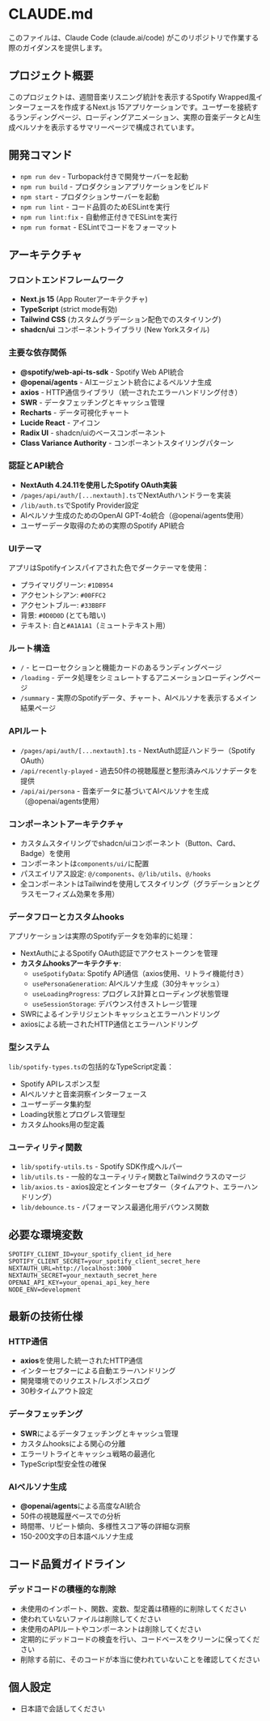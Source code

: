 # CLAUDE.md

このファイルは、Claude Code (claude.ai/code) がこのリポジトリで作業する際のガイダンスを提供します。

## プロジェクト概要

このプロジェクトは、週間音楽リスニング統計を表示するSpotify Wrapped風インターフェースを作成するNext.js 15アプリケーションです。ユーザーを接続するランディングページ、ローディングアニメーション、実際の音楽データとAI生成ペルソナを表示するサマリーページで構成されています。

## 開発コマンド

- `npm run dev` - Turbopack付きで開発サーバーを起動
- `npm run build` - プロダクションアプリケーションをビルド
- `npm start` - プロダクションサーバーを起動
- `npm run lint` - コード品質のためESLintを実行
- `npm run lint:fix` - 自動修正付きでESLintを実行
- `npm run format` - ESLintでコードをフォーマット

## アーキテクチャ

### フロントエンドフレームワーク
- **Next.js 15** (App Routerアーキテクチャ)
- **TypeScript** (strict mode有効)
- **Tailwind CSS** (カスタムグラデーション配色でのスタイリング)
- **shadcn/ui** コンポーネントライブラリ (New Yorkスタイル)

### 主要な依存関係
- **@spotify/web-api-ts-sdk** - Spotify Web API統合
- **@openai/agents** - AIエージェント統合によるペルソナ生成
- **axios** - HTTP通信ライブラリ（統一されたエラーハンドリング付き）
- **SWR** - データフェッチングとキャッシュ管理
- **Recharts** - データ可視化チャート
- **Lucide React** - アイコン
- **Radix UI** - shadcn/uiのベースコンポーネント
- **Class Variance Authority** - コンポーネントスタイリングパターン

### 認証とAPI統合
- **NextAuth 4.24.11を使用したSpotify OAuth実装**
- `/pages/api/auth/[...nextauth].ts`でNextAuthハンドラーを実装
- `/lib/auth.ts`でSpotify Provider設定
- AIペルソナ生成のためのOpenAI GPT-4o統合（@openai/agents使用）
- ユーザーデータ取得のための実際のSpotify API統合

### UIテーマ
アプリはSpotifyインスパイアされた色でダークテーマを使用：
- プライマリグリーン: `#1DB954` 
- アクセントシアン: `#00FFC2`
- アクセントブルー: `#33BBFF`
- 背景: `#0D0D0D` (とても暗い)
- テキスト: 白と`#A1A1A1`（ミュートテキスト用）

### ルート構造
- `/` - ヒーローセクションと機能カードのあるランディングページ
- `/loading` - データ処理をシミュレートするアニメーションローディングページ
- `/summary` - 実際のSpotifyデータ、チャート、AIペルソナを表示するメイン結果ページ

### APIルート
- `/pages/api/auth/[...nextauth].ts` - NextAuth認証ハンドラー（Spotify OAuth）
- `/api/recently-played` - 過去50件の視聴履歴と整形済みペルソナデータを提供
- `/api/ai/persona` - 音楽データに基づいてAIペルソナを生成（@openai/agents使用）

### コンポーネントアーキテクチャ
- カスタムスタイリングでshadcn/uiコンポーネント（Button、Card、Badge）を使用
- コンポーネントは`components/ui/`に配置
- パスエイリアス設定: `@/components`、`@/lib/utils`、`@/hooks`
- 全コンポーネントはTailwindを使用してスタイリング（グラデーションとグラスモーフィズム効果を多用）

### データフローとカスタムhooks
アプリケーションは実際のSpotifyデータを効率的に処理：
- NextAuthによるSpotify OAuth認証でアクセストークンを管理
- **カスタムhooksアーキテクチャ**:
  - `useSpotifyData`: Spotify API通信（axios使用、リトライ機能付き）
  - `usePersonaGeneration`: AIペルソナ生成（30分キャッシュ）
  - `useLoadingProgress`: プログレス計算とローディング状態管理
  - `useSessionStorage`: デバウンス付きストレージ管理
- SWRによるインテリジェントキャッシュとエラーハンドリング
- axiosによる統一されたHTTP通信とエラーハンドリング

### 型システム
`lib/spotify-types.ts`の包括的なTypeScript定義：
- Spotify APIレスポンス型
- AIペルソナと音楽洞察インターフェース
- ユーザーデータ集約型
- Loading状態とプログレス管理型
- カスタムhooks用の型定義

### ユーティリティ関数
- `lib/spotify-utils.ts` - Spotify SDK作成ヘルパー
- `lib/utils.ts` - 一般的なユーティリティ関数とTailwindクラスのマージ
- `lib/axios.ts` - axios設定とインターセプター（タイムアウト、エラーハンドリング）
- `lib/debounce.ts` - パフォーマンス最適化用デバウンス関数

## 必要な環境変数

```env
SPOTIFY_CLIENT_ID=your_spotify_client_id_here
SPOTIFY_CLIENT_SECRET=your_spotify_client_secret_here
NEXTAUTH_URL=http://localhost:3000
NEXTAUTH_SECRET=your_nextauth_secret_here
OPENAI_API_KEY=your_openai_api_key_here
NODE_ENV=development
```

## 最新の技術仕様

### HTTP通信
- **axios**を使用した統一されたHTTP通信
- インターセプターによる自動エラーハンドリング
- 開発環境でのリクエスト/レスポンスログ
- 30秒タイムアウト設定

### データフェッチング
- **SWR**によるデータフェッチングとキャッシュ管理
- カスタムhooksによる関心の分離
- エラーリトライとキャッシュ戦略の最適化
- TypeScript型安全性の確保

### AIペルソナ生成
- **@openai/agents**による高度なAI統合
- 50件の視聴履歴ベースでの分析
- 時間帯、リピート傾向、多様性スコア等の詳細な洞察
- 150-200文字の日本語ペルソナ生成

## コード品質ガイドライン

### デッドコードの積極的な削除
- 未使用のインポート、関数、変数、型定義は積極的に削除してください
- 使われていないファイルは削除してください
- 未使用のAPIルートやコンポーネントは削除してください
- 定期的にデッドコードの検査を行い、コードベースをクリーンに保ってください
- 削除する前に、そのコードが本当に使われていないことを確認してください

## 個人設定
- 日本語で会話してください